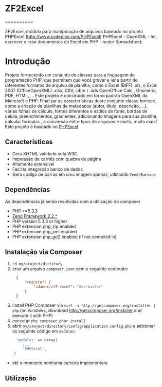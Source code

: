 # ZF2Excel
==========

ZF2Excel, módulo para manipulação de arquivos  baseado no projeto PHPExcel (http://www.codeplex.com/PHPExcel)
PHPExcel - OpenXML - ler, escrever e criar documentos do Excel em PHP - motor Spreadsheet;

# Introdução

Projeto fornecendo um conjunto de classes para a linguagem de programação PHP, que permitem que você gravar e ler a partir de diferentes formatos de arquivo de planilha, como o Excel (BIFF) .xls, o Excel 2007 (OfficeOpenXML) .xlsx, CSV, Libre / .ods OpenOffice Calc , Gnumeric, PDF, HTML, ... Este projeto é construído em torno padrão OpenXML da Microsoft e PHP.
Finalizar as características deste conjunto classe fornece, como a criação de planilhas de metadados (autor, título, descrição, ...), várias folhas de cálculo, fontes diferentes e estilos de fonte, bordas de célula, preenchimentos, gradientes, adicionando imagens para sua planilha, calcular fórmulas , a conversão entre tipos de arquivos e muito, muito mais!
Este projeto é baseado no [PHPExcel](http://www.codeplex.com/PHPExcel)

## Características

* Gera XHTML validado pela W3C
* Impressão de carnês com quebra de página
* Altamente extensível
* Facilita integração banco de dados
* Gera código de barras em uma imagem apenas, utlizando `Zend\Barcode`

## Dependências
As dependências já serão resolvidas com a utilização do composer

* PHP >=5.3.3
* [Zend Framework 2.2.*](https://github.com/zendframework/zf2)
* PHP version 5.3.3 or higher
* PHP extension php_zip enabled
* PHP extension php_xml enabled
* PHP extension php_gd2 enabled (if not compiled in)

## Instalação via Composer

  1. `cd my/project/directory`
  2. criar um arquivo `composer.json` com o seguinte conteudo:

```json
     {
         "require": {
             "adaoex/zf2-excel": "dev-master"
         }
     }
```
  3. install PHP Composer via `curl -s http://getcomposer.org/installer | php` (on windows, download
     http://getcomposer.org/installer and execute it with PHP)
  4. executar `php composer.phar install`
  5. abrir `my/project/directory/config/application.config.php` e adicionar os seguinte código em `modules`: 

```php
	 'modules' => array(
		...
		'PHPExcel',
	)
```
* até o momento nenhuma carteira implementara

## Utilização
